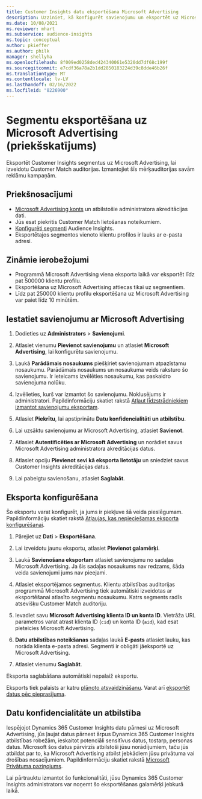 ```yaml
---
title: Customer Insights datu eksportēšana Microsoft Advertising
description: Uzziniet, kā konfigurēt savienojumu un eksportēt uz Microsoft Advertising.
ms.date: 10/08/2021
ms.reviewer: mhart
ms.subservice: audience-insights
ms.topic: conceptual
author: pkieffer
ms.author: philk
manager: shellyha
ms.openlocfilehash: 8f009ed0258ded424340061e5320dd7df68c199f
ms.sourcegitcommit: e7cdf36a78a2b1dd2850183224d39c8dde46b26f
ms.translationtype: MT
ms.contentlocale: lv-LV
ms.lasthandoff: 02/16/2022
ms.locfileid: "8226900"
---
```

# <a name="export-segments-to-microsoft-advertising-preview"></a>Segmentu eksportēšana uz Microsoft Advertising (priekšskatījums)

Eksportēt Customer Insights segmentus uz Microsoft Advertising, lai izveidotu Customer Match auditorijas. Izmantojiet šīs mērķauditorijas savām reklāmu kampaņām.

## <a name="prerequisites"></a>Priekšnosacījumi

-   [Microsoft Advertising konts](https://ads.microsoft.com/) un atbilstošie administratora akreditācijas dati.
-   Jūs esat piekritis Customer Match lietošanas noteikumiem. 
-   [Konfigurēti segmenti](segments.md) Audience Insights.
-   Eksportētajos segmentos vienoto klientu profilos ir lauks ar e-pasta adresi.

## <a name="known-limitations"></a>Zināmie ierobežojumi

- Programmā Microsoft Advertising viena eksporta laikā var eksportēt līdz pat 500000 klientu profilu.
- Eksportēšana uz Microsoft Advertising attiecas tikai uz segmentiem.
- Līdz pat 250000 klientu profilu eksportēšana uz Microsoft Advertising var paiet līdz 10 minūtēm. 


## <a name="set-up-the-connection-to-microsoft-advertising"></a>Iestatiet savienojumu ar Microsoft Advertising

1. Dodieties uz **Administrators** > **Savienojumi**.

1. Atlasiet vienumu **Pievienot savienojumu** un atlasiet **Microsoft Advertising**, lai konfigurētu savienojumu.

1. Laukā **Parādāmais nosaukums** piešķiriet savienojumam atpazīstamu nosaukumu. Parādāmais nosaukums un nosaukuma veids raksturo šo savienojumu. Ir ieteicams izvēlēties nosaukumu, kas paskaidro savienojuma nolūku.

1. Izvēlieties, kurš var izmantot šo savienojumu. Noklusējums ir administratori. Papildinformāciju skatiet rakstā [Atļaut līdzstrādniekiem izmantot savienojumu eksportam](connections.md#allow-contributors-to-use-a-connection-for-exports).

1. Atlasiet **Piekrītu**, lai apstiprinātu **Datu konfidencialitāti un atbilstību**.

1. Lai uzsāktu savienojumu ar Microsoft Advertising, atlasiet **Savienot**.

1. Atlasiet **Autentificēties ar Microsoft Advertising** un norādiet savus Microsoft Advertising administratora akreditācijas datus.

1. Atlasiet opciju **Pievienot sevi kā eksporta lietotāju** un sniedziet savus Customer Insights akreditācijas datus.

1. Lai pabeigtu savienošanu, atlasiet **Saglabāt**.

## <a name="configure-an-export"></a>Eksporta konfigurēšana

Šo eksportu varat konfigurēt, ja jums ir piekļuve šā veida pieslēgumam. Papildinformāciju skatiet rakstā [Atļaujas, kas nepieciešamas eksporta konfigurēšanai](export-destinations.md#set-up-a-new-export).

1. Pārejiet uz **Dati** > **Eksportēšana**.

1. Lai izveidotu jaunu eksportu, atlasiet **Pievienot galamērķi**.

1. Laukā **Savienošana eksportam** atlasiet savienojumu no sadaļas Microsoft Advertising. Ja šis sadaļas nosaukums nav redzams, šāda veida savienojumi jums nav pieejami.

1. Atlasiet eksportējamos segmentus. Klientu atbilstības auditorijas programmā Microsoft Advertising tiek automātiski izveidotas ar eksportēšanai atlasīto segmentu nosaukumu. Katrs segments radīs atsevišķu Customer Match auditoriju. 

1. Ievadiet savu **Microsoft Advertising klienta ID un konta ID**. Vietrāža URL parametros varat atrast klienta ID (`cid`) un konta ID (`aid`), kad esat pieteicies Microsoft Advertising.

1. **Datu atbilstības noteikšanas** sadaļas laukā **E-pasts** atlasiet lauku, kas norāda klienta e-pasta adresi. Segmenti ir obligāti jāeksportē uz Microsoft Advertising.

1. Atlasiet vienumu **Saglabāt**.

Eksporta saglabāšana automātiski nepalaiž eksportu.

Eksports tiek palaists ar katru [plānoto atsvaidzināšanu](system.md#schedule-tab). Varat arī [eksportēt datus pēc pieprasījuma](export-destinations.md#run-exports-on-demand). 


## <a name="data-privacy-and-compliance"></a>Datu konfidencialitāte un atbilstība

Iespējojot Dynamics 365 Customer Insights datu pārnesi uz Microsoft Advertising, jūs ļaujat datus pārnest ārpus Dynamics 365 Customer Insights atbilstības robežām, ieskaitot potenciāli sensitīvus datus, tostarp, personas datus. Microsoft šos datus pārvirzīs atbilstoši jūsu norādījumiem, taču jūs atbildat par to, ka Microsoft Advertising atbilst jebkādiem jūsu privātuma vai drošības nosacījumiem. Papildinformāciju skatiet rakstā [Microsoft Privātuma paziņojums](https://go.microsoft.com/fwlink/?linkid=396732).

Lai pārtrauktu izmantot šo funkcionalitāti, jūsu Dynamics 365 Customer Insights administrators var noņemt šo eksportēšanas galamērķi jebkurā laikā.
